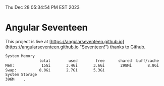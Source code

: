 Thu Dec 28 05:34:54 PM EST 2023

# Angular Seventeen


This project is live at [https://angularseventeen.github.io](https://angularseventeen.github.io "Seventeen!") thanks to Github.

```bash
System Memory
               total        used        free      shared  buff/cache   available
Mem:            15Gi       3.4Gi       3.6Gi       298Mi       8.8Gi        11Gi
Swap:          8.0Gi       2.7Gi       5.3Gi
System Storage
396M	.
```
```bash

